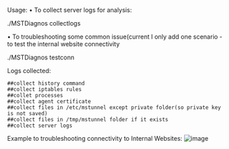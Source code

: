 Usage:
• To collect server logs for analysis: 

./MSTDiagnos collectlogs

• To troubleshooting some common issue(current I only add one scenario - to test the internal website connectivity

./MSTDiagnos testconn <URI>

Logs collected:

    ##collect history command
    ##collect iptables rules
    ##collet processes
    ##collect agent certificate
    ##collect files in /etc/mstunnel except private folder(so private key is not saved)
    ##collect files in /tmp/mstunnel folder if it exists
    ##collect server logs


Example to troubleshooting connectivity to Internal Websites:
![image](https://github.com/user-attachments/assets/0d2986fd-2738-4356-80a3-9d4913335555)


